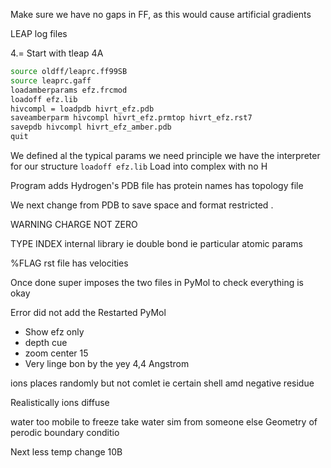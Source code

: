 Make sure we have no gaps in FF, as this would cause artificial gradients

LEAP log files

4.=
Start with tleap
4A
```Bash 
source oldff/leaprc.ff99SB 
source leaprc.gaff  
loadamberparams efz.frcmod 
loadoff efz.lib 
hivcompl = loadpdb hivrt_efz.pdb 
saveamberparm hivcompl hivrt_efz.prmtop hivrt_efz.rst7 
savepdb hivcompl hivrt_efz_amber.pdb 
quit
```
We defined al the typical params we need principle we have the interpreter for our structure
`loadoff efz.lib`
Load into complex with no H 

Program adds Hydrogen's
PDB file has protein names has topology file 

We next change from PDB to save space and format restricted .

WARNING CHARGE NOT ZERO

TYPE INDEX internal library ie double bond ie particular atomic params 

%FLAG 
rst file has velocities 

Once done super imposes the two files in PyMol to check everything is okay

Error did not add the
Restarted PyMol 

* Show efz only
* depth cue 
* zoom center 15
* Very linge bon by the yey 4,4 Angstrom

ions places randomly but not comlet ie certain shell amd negative residue  

Realistically ions diffuse

water too mobile to freeze 
take water sim from someone else
Geometry of perodic boundary conditio

Next less 
temp change 10B